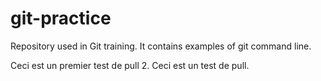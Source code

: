 # git-practice
Repository used in Git training. It contains examples of git command line.

Ceci est un premier test de pull 2.
Ceci est un test de pull.
